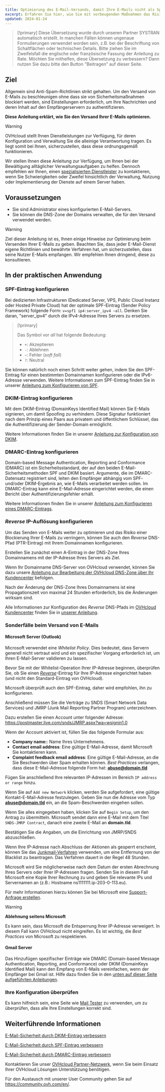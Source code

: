 ```yaml
---
title: Optimierung des E-Mail-Versands, damit Ihre E-Mails nicht als Spam markiert werden
excerpt: Erfahren Sie hier, wie Sie mit vorbeugenden Maßnahmen das Risiko minimieren, dass Ihre legitimen E-Mails durch Spam-Schutz blockiert werden
updated: 2024-01-24
---
```


> [!primary]
> Diese Übersetzung wurde durch unseren Partner SYSTRAN automatisch erstellt. In manchen Fällen können ungenaue Formulierungen verwendet worden sein, z.B. bei der Beschriftung von Schaltflächen oder technischen Details. Bitte ziehen Sie im Zweifelsfall die englische oder französische Fassung der Anleitung zu Rate. Möchten Sie mithelfen, diese Übersetzung zu verbessern? Dann nutzen Sie dazu bitte den Button "Beitragen" auf dieser Seite.
>

## Ziel

Allgemein sind Anti-Spam-Richtlinien strikt gehalten. Um den Versand von E-Mails zu beschleunigen ohne dass sie von Sicherheitsmaßnahmen blockiert werden, sind Einstellungen erforderlich, um Ihre Nachrichten und deren Inhalt auf den Empfängerservern zu authentifizieren.

**Diese Anleitung erklärt, wie Sie den Versand Ihrer E-Mails optimieren.**

> [!warning]
>
> OVHcloud stellt Ihnen Dienstleistungen zur Verfügung, für deren Konfiguration und Verwaltung Sie die alleinige Verantwortung tragen. Es liegt somit bei Ihnen, sicherzustellen, dass diese ordnungsgemäß funktionieren.
> 
> Wir stellen Ihnen diese Anleitung zur Verfügung, um Ihnen bei der Bewältigung alltäglicher Verwaltungsaufgaben zu helfen. Dennoch empfehlen wir Ihnen, einen [spezialisierten Dienstleister](/links/partner) zu kontaktieren, wenn Sie Schwierigkeiten oder Zweifel hinsichtlich der Verwaltung, Nutzung oder Implementierung der Dienste auf einem Server haben.
> 

## Voraussetzungen

- Sie sind Administrator eines konfigurierten E-Mail-Servers.
- Sie können die DNS-Zone der Domains verwalten, die für den Versand verwendet werden.

> [!warning]
>
> Ziel dieser Anleitung ist es, Ihnen einige Hinweise zur Optimierung beim Versenden Ihrer E-Mails zu geben. Beachten Sie, dass jeder E-Mail-Dienst eigene Richtlinien und bewährte Verfahren hat, um sicherzustellen, dass seine Nutzer E-Mails empfangen. Wir empfehlen Ihnen dringend, diese zu konsultieren.
>

## In der praktischen Anwendung

### SPF-Eintrag konfigurieren <a name="spfrecord"></a>

Bei dedizierten Infrastrukturen (Dedicated Server, VPS, Public Cloud Instanz oder Hosted Private Cloud) hat der optimale SPF-Eintrag (Sender Policy Framework) folgende Form: `v=spf1 ip4:server_ipv4 ~all`. Denken Sie daran, "server_ipv4" durch die IPv4-Adresse Ihres Servers zu ersetzen.

> [!primary]
>
> Das Symbol vor *all* hat folgende Bedeutung:
>
> - `+`: Akzeptieren
> - `-`: Ablehnen
> - `~`: Fehler (*soft fail*)
> - `?`: Neutral
>

Sie können natürlich noch einen Schritt weiter gehen, indem Sie den SPF-Eintrag für einen bestimmten Domainnamen konfigurieren oder die IPv6-Adresse verwenden. Weitere Informationen zum SPF-Eintrag finden Sie in unserer [Anleitung zum Konfigurieren von SPF](/pages/web_cloud/domains/dns_zone_spf).

### DKIM-Eintrag konfigurieren

Mit dem DKIM-Eintrag (DomainKeys Identified Mail) können Sie E-Mails signieren, um damit Spoofing zu verhindern. Diese Signatur funktioniert nach dem Prinzip eines Paars aus privatem und öffentlichem Schlüssel, das die Authentifizierung der Sender-Domain ermöglicht.

Weitere Informationen finden Sie in unserer [Anleitung zur Konfiguration von DKIM](/pages/web_cloud/domains/dns_zone_dkim).

### DMARC-Eintrag konfigurieren

Domain-based Message Authentication, Reporting and Conformance (DMARC) ist ein Sicherheitsstandard, der auf den beiden E-Mail-Sicherheitsmethoden SPF und DKIM basiert. Argumente, die im DMARC-Datensatz registriert sind, leiten den Empfänger abhängig vom SPF- und/oder DKIM-Ergebnis an, wie E-Mails verarbeitet werden sollen. Im DMARC-Eintrag kann eine E-Mail-Adresse eingerichtet werden, die einen Bericht über Authentifizierungsfehler erhält.

Weitere Informationen finden Sie in unserer [Anleitung zum Konfigurieren eines DMARC-Eintrags](/pages/web_cloud/domains/dns_zone_dmarc).

### *Reverse* IP-Auflösung konfigurieren <a name="reverseip"></a>

Um das Senden von E-Mails weiter zu optimieren und das Risiko einer Blockierung Ihrer E-Mails zu verringern, können Sie auch den *Reverse* DNS-Pfad (PTR-Eintrag) mit Ihrem Domainnamen konfigurieren.

Erstellen Sie zunächst einen A-Eintrag in der DNS-Zone Ihres Domainnamens mit der IP-Adresse Ihres Servers als Ziel.

Wenn Ihr Domainname DNS-Server von OVHcloud verwendet, können Sie dazu unsere [Anleitung zur Bearbeitung der OVHcloud DNS-Zone über Ihr Kundencenter](/pages/web_cloud/domains/dns_zone_edit) befolgen.

Nach der Änderung der DNS-Zone Ihres Domainnamens ist eine Propagationszeit von maximal 24 Stunden erforderlich, bis die Änderungen wirksam sind.

Alle Informationen zur Konfiguration des *Reverse* DNS-Pfads im [OVHcloud Kundencenter](/links/manager) finden Sie in [unserer Anleitung](/pages/bare_metal_cloud/virtual_private_servers/configuring-reverse-dns).

### Sonderfälle beim Versand von E-Mails

#### Microsoft Server (Outlook)
 
Microsoft verwendet eine *Whitelist Policy*. Dies bedeutet, dass Servern generell nicht vertraut wird und ein spezifischer Vorgang erforderlich ist, um Ihren E-Mail-Server validieren zu lassen.

Bevor Sie mit der Whitelist-Operation Ihrer IP-Adresse beginnen, überprüfen Sie, ob Sie einen [*Reverse*](#reverseip)-Eintrag für Ihre IP-Adresse eingerichtet haben (und nicht den Standard-Eintrag von OVHcloud).

Microsoft überprüft auch den SPF-Eintrag, daher wird empfohlen, ihn zu konfigurieren.

Anschließend müssen Sie die Verträge zu SNDS (Smart Network Data Services) und JMRP (Junk Mail Reporting Partner Program) unterzeichnen.

Dazu erstellen Sie einen Account unter folgender Adresse: <https://postmaster.live.com/snds/JMRP.aspx?wa=wsignin1.0>

Wenn der Account aktiviert ist, füllen Sie das folgende Formular aus:

- **Company name:**: Name Ihres Unternehmens.
- **Contact email address**: Eine gültige E-Mail-Adresse, damit Microsoft Sie kontaktieren kann.
- **Complaint feedback email address**: Eine gültige E-Mail-Adresse, an die Sie Beschwerden über Spam erhalten können. *Best Practices* verlangen, dass diese E-Mail-Adresse folgende Form hat: **abuse@domain.tld**

Fügen Sie anschließend Ihre relevanten IP-Adressen im Bereich `IP address or range` hinzu.

Wenn Sie auf `Add new Network` klicken, werden Sie aufgefordert, eine gültige Kontakt-E-Mail-Adresse festzulegen. Geben Sie nun die Adresse vom Typ **abuse@domain.tld** ein, an die Spam-Beschwerden eingehen sollen.

Wenn Sie alles eingegeben haben, klicken Sie auf `Begin Setup`, um den Antrag zu übermitteln. Microsoft sendet dann eine E-Mail mit dem Titel `SNDS-JMRP Contract`, danach eine zweite E-Mail an **domain.tld**.

Bestätigen Sie die Angaben, um die Einrichtung von JMRP/SNDS abzuschließen.

Wenn Ihre IP-Adresse nach Abschluss der Aktionen als gesperrt erscheint, können Sie das [Junkmail-Verfahren](https://support.microsoft.com/en-us/getsupport?oaspworkflow=start_1.0.0.0&wfname=capsub&productkey=edfsmsbl3&locale=en-us&ccsid=635857671692853062) verwenden, um eine Entfernung von der Blacklist zu beantragen. Das Verfahren dauert in der Regel 48 Stunden.

Microsoft wird Sie möglicherweise nach dem Datum der ersten Abrechnung Ihres Servers oder Ihrer IP-Adressen fragen. Senden Sie in diesem Fall Microsoft eine Kopie Ihrer Rechnung zu und geben Sie relevante IPs und Servernamen an (z.B.: Hostname ns1111111.ip-203-0-113.eu).

Für mehr Informationen hierzu können Sie bei Microsoft eine [Support-Anfrage erstellen](https://support.microsoft.com/en-us/getsupport?oaspworkflow=start_1.0.0.0&wfname=capsub&productkey=edfsmsbl3&ccsid=6364926882037750656).

> [!warning]
>
> **Ablehnung seitens Microsoft**
>
> Es kann sein, dass Microsoft die Entsperrung Ihrer IP-Adresse verweigert. In diesem Fall kann OVHcloud nicht eingreifen. Es ist wichtig, die *Best Practices* von Microsoft zu respektieren.
>

#### Gmail Server

Das Hinzufügen spezifischer Einträge wie DMARC (Domain-based Message Authentication, Reporting, and Conformance) oder DKIM (DomainKeys Identified Mail) kann den Empfang von E-Mails vereinfachen, wenn der Empfänger bei Gmail ist. Hilfe dazu finden Sie in den [unten auf dieser Seite aufgeführten Anleitungen](#go-further).

### Ihre Konfiguration überprüfen

Es kann hilfreich sein, eine Seite wie [Mail Tester](http://www.mail-tester.com/) zu verwenden, um zu überprüfen, dass alle Ihre Einstellungen korrekt sind.

## Weiterführende Informationen

[E-Mail-Sicherheit durch DKIM-Eintrag verbessern](/pages/web_cloud/domains/dns_zone_dkim)

[E-Mail-Sicherheit durch SPF-Eintrag verbessern](/pages/web_cloud/domains/dns_zone_spf)

[E-Mail-Sicherheit durch DMARC-Eintrag verbessern](/pages/web_cloud/domains/dns_zone_dmarc)

Kontaktieren Sie unser [OVHcloud Partner-Netzwerk](/links/partner), wenn Sie beim Einsatz Ihrer OVHcloud Lösungen Unterstützung benötigen.

Für den Austausch mit unserer User Community gehen Sie auf <https://community.ovh.com/en/>.

